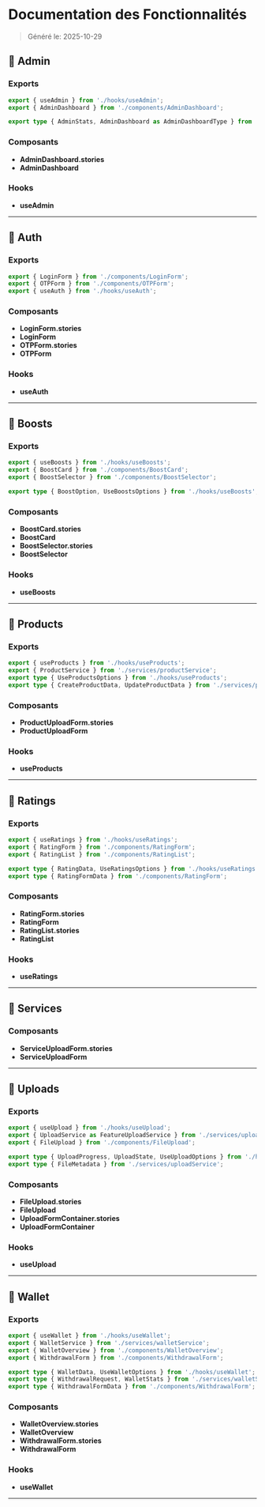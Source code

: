 # Documentation des Fonctionnalités

> Généré le: 2025-10-29

## 🎯 Admin

### Exports

```typescript
export { useAdmin } from './hooks/useAdmin';
export { AdminDashboard } from './components/AdminDashboard';

export type { AdminStats, AdminDashboard as AdminDashboardType } from './hooks/useAdmin';

```

### Composants

- **AdminDashboard.stories**
- **AdminDashboard**

### Hooks

- **useAdmin**

---

## 🎯 Auth

### Exports

```typescript
export { LoginForm } from './components/LoginForm';
export { OTPForm } from './components/OTPForm';
export { useAuth } from './hooks/useAuth';

```

### Composants

- **LoginForm.stories**
- **LoginForm**
- **OTPForm.stories**
- **OTPForm**

### Hooks

- **useAuth**

---

## 🎯 Boosts

### Exports

```typescript
export { useBoosts } from './hooks/useBoosts';
export { BoostCard } from './components/BoostCard';
export { BoostSelector } from './components/BoostSelector';

export type { BoostOption, UseBoostsOptions } from './hooks/useBoosts';

```

### Composants

- **BoostCard.stories**
- **BoostCard**
- **BoostSelector.stories**
- **BoostSelector**

### Hooks

- **useBoosts**

---

## 🎯 Products

### Exports

```typescript
export { useProducts } from './hooks/useProducts';
export { ProductService } from './services/productService';
export type { UseProductsOptions } from './hooks/useProducts';
export type { CreateProductData, UpdateProductData } from './services/productService';

```

### Composants

- **ProductUploadForm.stories**
- **ProductUploadForm**

### Hooks

- **useProducts**

---

## 🎯 Ratings

### Exports

```typescript
export { useRatings } from './hooks/useRatings';
export { RatingForm } from './components/RatingForm';
export { RatingList } from './components/RatingList';

export type { RatingData, UseRatingsOptions } from './hooks/useRatings';
export type { RatingFormData } from './components/RatingForm';

```

### Composants

- **RatingForm.stories**
- **RatingForm**
- **RatingList.stories**
- **RatingList**

### Hooks

- **useRatings**

---

## 🎯 Services

### Composants

- **ServiceUploadForm.stories**
- **ServiceUploadForm**

---

## 🎯 Uploads

### Exports

```typescript
export { useUpload } from './hooks/useUpload';
export { UploadService as FeatureUploadService } from './services/uploadService';
export { FileUpload } from './components/FileUpload';

export type { UploadProgress, UploadState, UseUploadOptions } from './hooks/useUpload';
export type { FileMetadata } from './services/uploadService';

```

### Composants

- **FileUpload.stories**
- **FileUpload**
- **UploadFormContainer.stories**
- **UploadFormContainer**

### Hooks

- **useUpload**

---

## 🎯 Wallet

### Exports

```typescript
export { useWallet } from './hooks/useWallet';
export { WalletService } from './services/walletService';
export { WalletOverview } from './components/WalletOverview';
export { WithdrawalForm } from './components/WithdrawalForm';

export type { WalletData, UseWalletOptions } from './hooks/useWallet';
export type { WithdrawalRequest, WalletStats } from './services/walletService';
export type { WithdrawalFormData } from './components/WithdrawalForm';

```

### Composants

- **WalletOverview.stories**
- **WalletOverview**
- **WithdrawalForm.stories**
- **WithdrawalForm**

### Hooks

- **useWallet**

---

